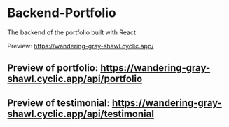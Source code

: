 # Backend-Portfolio
The backend of the portfolio built with React

Preview: https://wandering-gray-shawl.cyclic.app/

## Preview of portfolio: https://wandering-gray-shawl.cyclic.app/api/portfolio

## Preview of testimonial: https://wandering-gray-shawl.cyclic.app/api/testimonial
